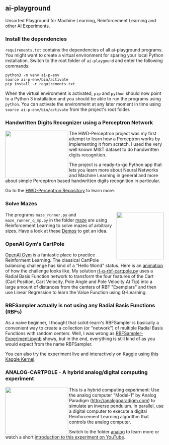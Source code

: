 ## ai-playground

Unsorted Playground for Machine Learning, Reinforcement Learning and other AI Experiments.

### Install the dependencies

`requirements.txt` contains the dependencies of all ai-playground programs. You might
want to create a virtual environment for sparing your local Python installation. Switch
to the root folder of `ai-playgound` and enter the following commands:

```
python3 -m venv ai-p-env
source ai-p-env/bin/activate
pip install -r requirements.txt
```

When the virtual environment is activated, `pip` and `python` should now point to
a Python 3 installation and you should be able to run the programs using `python`. You
can activate the environment at any later moment in time using `source ai-p-env/bin/activate`
from the project's root folder.

### Handwritten Digits Recognizer using a Perceptron Network

<img align="left" width="200" height="150" src="http://www.sy2002.de/nn_screenshot.jpg">

The HWD-Perceptron project was my first attempt to learn how a Perceptron works by implementing
it from scratch. I used the very well known MIST dataset to do handwritten digits recognition.

The project is a ready-to-go Python app that lets you learn more about Neural Networks and
Machine Learning in general and more about simple Perceptron based handwritten digits
recognition in particular.

Go to the [HWD-Perceptron Repository](https://github.com/sy2002/HWD-Perceptron) to learn more.

### Solve Mazes

<img align="right" width="150" height="150" src="http://www.sy2002.de/maze/ani1-20x20.gif">

The programs `maze_runner.py` and `maze_runner_q_mp.py` in the folder [maze](maze) are
using Reinforcement Learning to solve mazes of arbitrary sizes.
Have a look at these [Demos](http://www.sy2002.de/maze) to get an idea.

### OpenAI Gym's CartPole

[OpenAI Gym](https://gym.openai.com/) is a fantastic place to practice Reinforment Learning.
The classical CartPole balancing challenge has kind of a "Hello World" status.
Here is an [animation](http://gym.openai.com/envs/CartPole-v1/) of how the challenge looks like.
My solution [rl-q-rbf-cartpole.py](rl-q-rbf-cartpole.py) uses a Radial Basis Function network
to transform the four features of the Cart (Cart Position, Cart Velocity, Pole Angle and Pole Velocity At Tip)
into a large amount of distances from the centers of RBF "Exemplars" and then use Linear Regression
to learn the Value Function using Q-Learning.

### RBFSampler actually is not using any Radial Basis Functions (RBFs)

As a naive beginner, I thought that scikit-learn's RBFSampler is basically a convenient way
to create a collection (or "network") of multiple Radial Basis Functions with random centers. Well, I
was wrong as [RBFSampler-Experiment.ipynb](RBFSampler-Experiment.ipynb) shows, but in the end,
everything is still kind of as you would expect from the name RBFSampler.

You can also try the experiment live and interactively on Kaggle using
[this Kaggle Kernel](https://www.kaggle.com/sy2002/rbfsampler-actually-is-not-using-any-rbfs).

### ANALOG-CARTPOLE - A hybrid analog/digital computing experiment

<img align="left" width="200" height="150" src="http://sy2002.de/analog-model-1.jpg">

This is a hybrid computing experiment: Use the analog computer
"Model-1" by Analog Paradigm (http://analogparadigm.com) to simulate an
inverse pendulum. In parallel, use a digital computer to execute a digital
Reinforcement Learning algorithm that controls the analog computer.

Switch to the folder [analog](analog) to learn more or watch a short
[introduction to this experiment on YouTube](https://youtu.be/jDGLh8YWvNE).
